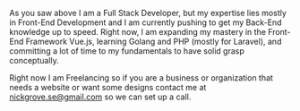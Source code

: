 As you saw above I am a Full Stack Developer, but my expertise lies mostly in Front-End Development and I am currently pushing to get my Back-End knowledge up to speed. Right now, I am expanding my mastery in the Front-End Framework Vue.js, learning Golang and PHP (mostly for Laravel), and committing a lot of time to my fundamentals to have solid grasp conceptually.

Right now I am Freelancing so if you are a business or organization that needs a website or want some designs contact me at nickgrove.se@gmail.com so we can set up a call.